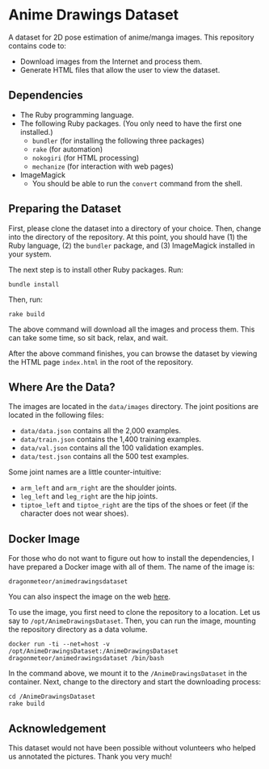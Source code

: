 Anime Drawings Dataset
======================

A dataset for 2D pose estimation of anime/manga images.  This repository contains code to:

  * Download images from the Internet and process them.
  * Generate HTML files that allow the user to view the dataset.

Dependencies
------------

  * The Ruby programming language.
  * The following Ruby packages. (You only need to have the first one installed.)
    * `bundler` (for installing the following three packages)
    * `rake` (for automation)    
    * `nokogiri` (for HTML processing)
    * `mechanize` (for interaction with web pages)
  * ImageMagick
    * You should be able to run the `convert` command from the shell.

Preparing the Dataset
---------------------

First, please clone the dataset into a directory of your choice.  Then, change into the directory of the repository.  At this point, you should have (1) the Ruby language, (2) the `bundler` package, and (3) ImageMagick installed in your system.

The next step is to install other Ruby packages.  Run:

    bundle install

Then, run:

    rake build

The above command will download all the images and process them.  This can take some time, so sit back, relax, and wait.

After the above command finishes, you can browse the dataset by viewing the HTML page `index.html` in the root of the repository.

Where Are the Data?
-------------------

The images are located in the `data/images` directory.  The joint positions are located in the following files:

  * `data/data.json` contains all the 2,000 examples.
  * `data/train.json` contains the 1,400 training examples.
  * `data/val.json` contains all the 100 validation examples.
  * `data/test.json` contains all the 500 test examples.

Some joint names are a little counter-intuitive:

  * `arm_left` and `arm_right` are the shoulder joints.
  * `leg_left` and `leg_right` are the hip joints.
  * `tiptoe_left` and `tiptoe_right` are the tips of the shoes or feet (if the character does not wear shoes).

Docker Image
------------

For those who do not want to figure out how to install the dependencies, I have prepared a Docker image with all of them.  The name of the image is:

    dragonmeteor/animedrawingsdataset

You can also inspect the image on the web [here](https://registry.hub.docker.com/u/dragonmeteor/animedrawingsdataset/).

To use the image, you first need to clone the repository to a location.  Let us say to `/opt/AnimeDrawingsDataset`.  Then, you can run the image, mounting the repository directory as a data volume.  

    docker run -ti --net=host -v /opt/AnimeDrawingsDataset:/AnimeDrawingsDataset dragonmeteor/animedrawingsdataset /bin/bash

In the command above, we mount it to the `/AnimeDrawingsDataset` in the container.  Next, change to the directory and start the downloading process:

    cd /AnimeDrawingsDataset
    rake build

Acknowledgement
---------------

This dataset would not have been possible without volunteers who helped us annotated the pictures.  Thank you very much!